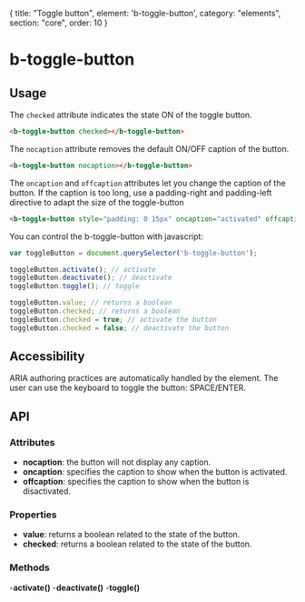 {
  title: "Toggle button",
  element: 'b-toggle-button',
  category: "elements",
  section: "core",
  order: 10
}

# b-toggle-button

## Usage

The `checked` attribute indicates the state ON of the toggle button.

```html
<b-toggle-button checked></b-toggle-button>
```

The `nocaption` attribute removes the default ON/OFF caption of the button.

```html
<b-toggle-button nocaption></b-toggle-button>
```

The `oncaption` and `offcaption` attributes let you change the caption of the button. If the caption is too long, use a padding-right and padding-left directive to adapt the size of the toggle-button
```html
<b-toggle-button style="padding: 0 15px" oncaption="activated" offcaption="deactivated"></b-toggle-button>
```

You can control the b-toggle-button with javascript:
```javascript
var toggleButton = document.querySelector('b-toggle-button');

toggleButton.activate(); // activate
toggleButton.deactivate(); // deactivate
toggleButton.toggle(); // toggle

toggleButton.value; // returns a boolean
toggleButton.checked; // returns a boolean
toggleButton.checked = true; // activate the button
toggleButton.checked = false; // deactivate the button
```

## Accessibility

ARIA authoring practices are automatically handled by the element. The user can use the keyboard to toggle the button: SPACE/ENTER.

## API

### Attributes
- __nocaption__: the button will not display any caption.
- __oncaption__: specifies the caption to show when the button is activated.
- __offcaption__: specifies the caption to show when the button is disactivated.

### Properties
- __value__: returns a boolean related to the state of the button.
- __checked__: returns a boolean related to the state of the button.

### Methods
-__activate()__
-__deactivate()__
-__toggle()__


